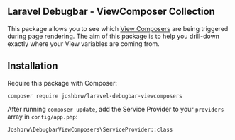 ## Laravel Debugbar - ViewComposer Collection

This package allows you to see which [View Composers](https://laravel.com/docs/master/views#view-composers) are being triggered during page rendering. The aim of this package is to help you drill-down exactly where your View variables are coming from.

## Installation 

Require this package with Composer:

```
composer require joshbrw/laravel-debugbar-viewcomposers
```

After running `composer update`, add the Service Provider to your `providers` array in `config/app.php`:

```
Joshbrw\DebugbarViewComposers\ServiceProvider::class
```
